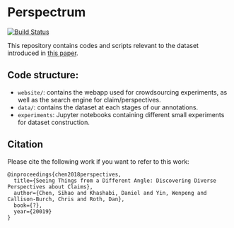 # Perspectrum 
[![Build Status](https://semaphoreci.com/api/v1/projects/13a8c4da-13ae-4934-a9b9-37611f91528f/2266937/badge.svg)](https://semaphoreci.com/danyaljj/perspective)

This repository contains codes and scripts relevant to the dataset introduced in [this paper](#citation). 

## Code structure: 

 - `website/`: contains the webapp used for crowdsourcing experiments, as well as the search engine for claim/perspectives. 
 - `data/`: contains the dataset at each stages of our annotations. 
 - `experiments`: Jupyter notebooks containing different small experiments for dataset construction. 
 

## Citation 

Please cite the following work if you want to refer to this work: 
```
@inproceedings{chen2018perspectives,
  title={Seeing Things from a Different Angle: Discovering Diverse Perspectives about Claims},
  author={Chen, Sihao and Khashabi, Daniel and Yin, Wenpeng and Callison-Burch, Chris and Roth, Dan},
  book={?},
  year={20019}
}
```
